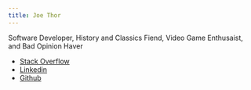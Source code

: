 ```yaml
---
title: Joe Thor 
---
```


Software Developer, History and Classics Fiend, Video Game Enthusaist, and Bad Opinion Haver 

- [Stack Overflow](https://stackoverflow.com/users/4352317/joe-thor)
- [Linkedin](https://www.linkedin.com/in/jfthor)
- [Github](https://github.com/EpicureanHeron)